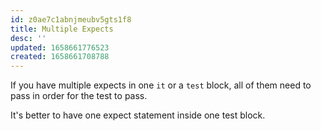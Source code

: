 ```yaml
---
id: z0ae7c1abnjmeubv5gts1f8
title: Multiple Expects
desc: ''
updated: 1658661776523
created: 1658661708788
---
```


If you have multiple expects in one `it` or a `test` block, all of them need to pass in order for the test to pass.

It's better to have one expect statement inside one test block.
